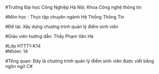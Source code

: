 #Trường Đại học Công Nghiệp Hà Nội, Khoa Công nghệ thông tin

#Môn học : Thực tập chuyên ngành Hệ Thống Thông Tin

#Đề tài: Xây dựng chương trình quản lý điểm sinh viên

#Giáo viên hướng dẫn: Thầy Phạm Văn Hà

#Lớp HTTT1-K14   
#Nhóm: 14 

#Tổng quan: Đây là chương trình quản lý điểm sinh viên được viết bằng ngôn ngữ C#
